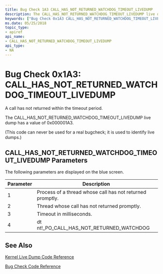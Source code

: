 ```yaml
---
title: Bug Check 1A3 CALL_HAS_NOT_RETURNED_WATCHDOG_TIMEOUT_LIVEDUMP
description: The CALL_HAS_NOT_RETURNED_WATCHDOG_TIMEOUT_LIVEDUMP live dump has a value of 0x000001A3.
keywords: ["Bug Check 0x1A3 CALL_HAS_NOT_RETURNED_WATCHDOG_TIMEOUT_LIVEDUMP", "CALL_HAS_NOT_RETURNED_WATCHDOG_TIMEOUT_LIVEDUMP"]
ms.date: 05/25/2018
topic_type:
- apiref
api_name:
- CALL_HAS_NOT_RETURNED_WATCHDOG_TIMEOUT_LIVEDUMP
api_type:
- NA
---
```


# Bug Check 0x1A3: CALL\_HAS\_NOT\_RETURNED\_WATCHDOG\_TIMEOUT\_LIVEDUMP 

A call has not returned within the timeout period.

The CALL_HAS_NOT_RETURNED_WATCHDOG_TIMEOUT_LIVEDUMP live dump has a value of 0x000001A3. 

(This code can never be used for a real bugcheck; it is used to identify live dumps.)

## CALL\_HAS\_NOT\_RETURNED\_WATCHDOG\_TIMEOUT\_LIVEDUMP Parameters

The following parameters are displayed on the blue screen.


| Parameter |                        Description                        |
|-----------|-----------------------------------------------------------|
|     1     | Process of a thread whose call has not returned promptly. |
|     2     |       Thread whose call has not returned promptly.        |
|     3     |                 Timeout in milliseconds.                  |
|     4     |    dt nt!_PO_CALL_HAS_NOT_RETURNED_WATCHDOG <address>     |

## See Also

[Kernel Live Dump Code Reference](bug-check-code-reference-live-dump.md)

[Bug Check Code Reference](bug-check-code-reference2.md)